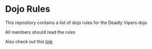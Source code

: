 Dojo Rules
==========

This repository contains a list of dojo rules for the Deadly Vipers dojo

All members should read the rules

Also check out this [link](https://github.com/deadlyvipers)
